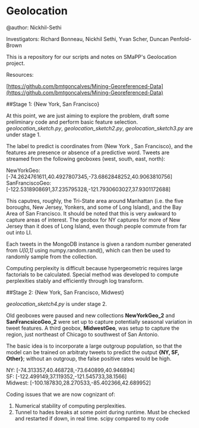 # Geolocation
@author: Nickhil-Sethi

Investigators: Richard Bonneau, Nickhil Sethi, Yvan Scher, Duncan Penfold-Brown

This is a repository for our scripts and notes on SMaPP's Geolocation project.

Resources:

[https://github.com/bmtgoncalves/Mining-Georeferenced-Data](https://github.com/bmtgoncalves/Mining-Georeferenced-Data)

##Stage 1: {New York, San Francisco}

At this point, we are just aiming to explore the problem, draft some preliminary code and perform basic feature selection. *geolocation_sketch.py*, *geolocation_sketch2.py*, *geolocation_sketch3.py* are under stage 1.

The label to predict is coordinates from {New York , San Francisco}, and the features are presence or absence of a predictive word. Tweets are streamed from the following geoboxes (west, south, east, north):

NewYorkGeo: [-74.2624761611,40.4927807345,-73.6862848252,40.9063810756]  
SanFranciscoGeo: [-122.5318908691,37.235795328,-121.7930603027,37.9301172688] 

This caputres, roughly, the Tri-State area around Manhattan (i.e. the five boroughs, New Jersey, Yonkers, and some of Long Island), and the Bay Area of San Francisco. It should be noted that this is very awkward to capture areas of interest. The geobox for NY captures for more of New Jersey than it does of Long Island, even though people commute from far out into LI. 

Each tweets in the MongoDB instance is given a random number generated from *U[0,1]* using numpy.random.rand(), which can then be used to randomly sample from the collection.

Computing perplexity is difficult because hypergeometric requires large factorials to be calculated. Special method was developed to compute perplexities stably and efficiently through log transform.

##Stage 2: {New York, San Francisco, Midwest}

*geolocation_sketch4.py* is under stage 2.

Old geoboxes were paused and new collections __NewYorkGeo_2__ and __SanFrancsicoGeo_2__ were set up to capture potentially seasonal variation in tweet features. A third geobox, __MidwestGeo__, was setup to capture the region, just northeast of Chicago to southwest of San Antonio. 

The basic idea is to incorporate a large outgroup population, so that the model can be trained on arbitraty tweets to predict the output __{NY, SF, Other}__; without an outgroup, the false positive rates would be high. 

NY:  [-74.313357,40.468728,-73.640899,40.946894]  
SF:  [-122.499149,37.119352,-121.545733,38.1566]  
Midwest: [-100.187830,28.270533,-85.402366,42.689952]

Coding issues that we are now cognizant of: 
1) Numerical stability of computing perplexities.
2) Tunnel to hades breaks at some point during runtime. Must be checked and restarted if down, in real time.
scipy compared to my code 
